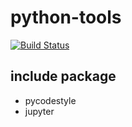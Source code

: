 # python-tools
[![Build Status](https://travis-ci.org/m3y/python-tools.svg?branch=master)](https://travis-ci.org/m3y/python-tools)

## include package
- pycodestyle
- jupyter
